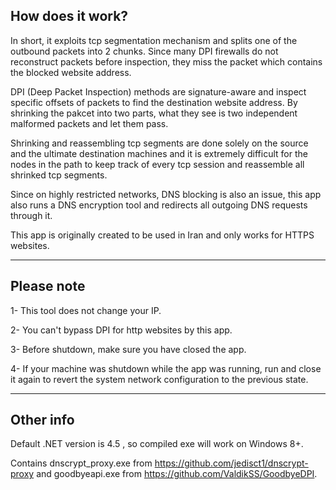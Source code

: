 How does it work?
-----------------

In short, it exploits tcp segmentation mechanism and splits one of the outbound packets into 2 chunks. Since many DPI firewalls do not reconstruct packets before inspection, they miss the packet which contains the blocked website address.

DPI (Deep Packet Inspection) methods are signature-aware and inspect specific offsets of packets to find the destination website address. By shrinking the pakcet into two parts, what they see is two independent malformed packets and let them pass.

Shrinking and reassembling tcp segments are done solely on the source and the ultimate destination machines and it is extremely difficult for the nodes in the path to keep track of every tcp session and reassemble all shrinked tcp segments.

Since on highly restricted networks, DNS blocking is also an issue, this app also runs a DNS encryption tool and redirects all outgoing DNS requests through it.

This app is originally created to be used in Iran and only works for HTTPS websites.

--------------------------------------------------

Please note
------------

1- This tool does not change your IP.

2- You can't bypass DPI for http websites by this app.

3- Before shutdown, make sure you have closed the app.

4- If your machine was shutdown while the app was running, run and close it again to revert the system network configuration to the previous state.


--------------------------------------------------

Other info
----------

Default .NET version is 4.5 , so compiled exe will work on Windows 8+.

Contains dnscrypt_proxy.exe from https://github.com/jedisct1/dnscrypt-proxy and goodbyeapi.exe from https://github.com/ValdikSS/GoodbyeDPI.


